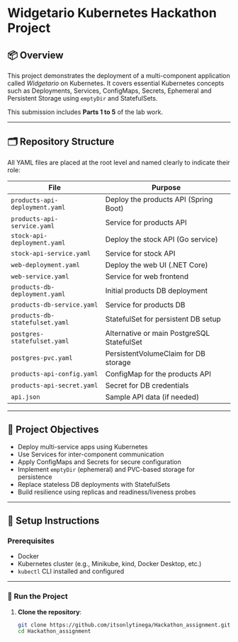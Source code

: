 # Widgetario Kubernetes Hackathon Project

## 📦 Overview

This project demonstrates the deployment of a multi-component application called *Widgetario* on Kubernetes. It covers essential Kubernetes concepts such as Deployments, Services, ConfigMaps, Secrets, Ephemeral and Persistent Storage using `emptyDir` and StatefulSets.

This submission includes **Parts 1 to 5** of the lab work.

---

## 🗂️ Repository Structure

All YAML files are placed at the root level and named clearly to indicate their role:

| File                           | Purpose                                      |
|--------------------------------|----------------------------------------------|
| `products-api-deployment.yaml` | Deploy the products API (Spring Boot)        |
| `products-api-service.yaml`    | Service for products API                     |
| `stock-api-deployment.yaml`    | Deploy the stock API (Go service)            |
| `stock-api-service.yaml`       | Service for stock API                        |
| `web-deployment.yaml`          | Deploy the web UI (.NET Core)                |
| `web-service.yaml`             | Service for web frontend                     |
| `products-db-deployment.yaml`  | Initial products DB deployment               |
| `products-db-service.yaml`     | Service for products DB                      |
| `products-db-statefulset.yaml` | StatefulSet for persistent DB setup          |
| `postgres-statefulset.yaml`    | Alternative or main PostgreSQL StatefulSet   |
| `postgres-pvc.yaml`            | PersistentVolumeClaim for DB storage         |
| `products-api-config.yaml`     | ConfigMap for the products API               |
| `products-api-secret.yaml`     | Secret for DB credentials                    |
| `api.json`                     | Sample API data (if needed)                  |

---

## 🎯 Project Objectives

- Deploy multi-service apps using Kubernetes              
- Use Services for inter-component communication                             
- Apply ConfigMaps and Secrets for secure configuration                             
- Implement `emptyDir` (ephemeral) and PVC-based storage for persistence              
- Replace stateless DB deployments with StatefulSets
- Build resilience using replicas and readiness/liveness probes

---

## 🔧 Setup Instructions

### Prerequisites

- Docker
- Kubernetes cluster (e.g., Minikube, kind, Docker Desktop, etc.)
- `kubectl` CLI installed and configured

---

### 🚀 Run the Project

1. **Clone the repository**:

   ```bash
   git clone https://github.com/itsonlytinega/Hackathon_assignment.git
   cd Hackathon_assignment
